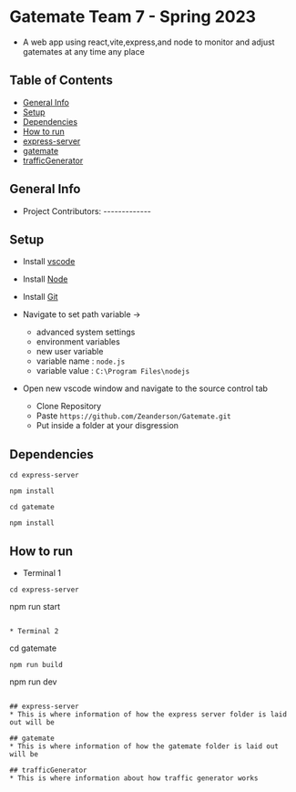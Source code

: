 # Gatemate Team 7 - Spring 2023
* A web app using react,vite,express,and node to monitor and adjust gatemates at any time any place

## Table of Contents
* [General Info](#general-info)
* [Setup](#setup)
* [Dependencies](#dependencies)
* [How to run](#how-to-run)
* [express-server](#express-server)
* [gatemate](#gatemate)
* [trafficGenerator](#trafficgenerator)

## General Info
* Project Contributors: -------------

## Setup
* Install [vscode](https://code.visualstudio.com/download/)

* Install [Node](https://nodejs.org/en/download)

* Install [Git](https://git-scm.com/download/win)

* Navigate to set path variable ->
    * advanced system settings
    * environment variables
    * new user variable
    * variable name :  `node.js`
    * variable value : `C:\Program Files\nodejs`


* Open new vscode window and navigate to the source control tab
    * Clone Repository
    * Paste `https://github.com/Zeanderson/Gatemate.git`
    * Put inside a folder at your disgression


## Dependencies
```
cd express-server
```
```
npm install 
```
```
cd gatemate
```
```
npm install 
```

## How to run
* Terminal 1 
```
cd express-server
```
npm run start
```

* Terminal 2
```
cd gatemate
```
npm run build
```
npm run dev
```

## express-server
* This is where information of how the express server folder is laid out will be

## gatemate 
* This is where information of how the gatemate folder is laid out will be

## trafficGenerator
* This is where information about how traffic generator works